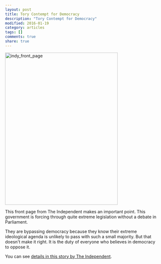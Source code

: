 ```yaml
---
layout: post
title: Tory Contempt for Democracy
description: "Tory Contempt for Democracy"
modified: 2016-01-19
category: articles
tags: []
comments: true
share: true
---
```


<img src="https://farm2.staticflickr.com/1552/24328425289_3451c4b6d5.jpg" width="369" height="500" alt="indy_front_page">

This front page from The Independent makes an important point. This government is forcing
through quite extreme legislation without a debate in Parliament.

They are bypassing democracy because they know their extreme ideological agenda is
unlikely to pass with such a small majority. But that doesn't make it right. It is the
duty of everyone who believes in democracy to oppose it.

You can see <a href="http://www.independent.co.uk/news/uk/politics/government-accused-of-waging-war-on-parliament-by-forcing-through-key-legal-changes-without-debate-a6820176.html">
details in this story by The Independent</a>.
